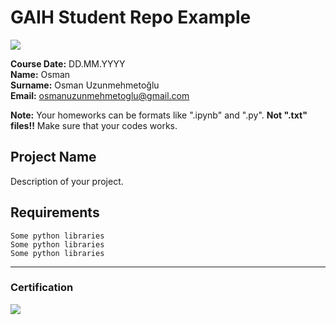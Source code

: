 # GAIH Student Repo Example
![](img/logo.png)

**Course Date:** DD.MM.YYYY  
**Name:** Osman  
**Surname:** Osman Uzunmehmetoğlu  
**Email:** osmanuzunmehmetoglu@gmail.com  

**Note:** Your homeworks can be formats like ".ipynb" and ".py". **Not ".txt" files!!** Make sure that your codes works.  

## Project Name
Description of your project.

## Requirements
```
Some python libraries
Some python libraries
Some python libraries
```
---

### Certification
![](img/certificate_ex.png)

